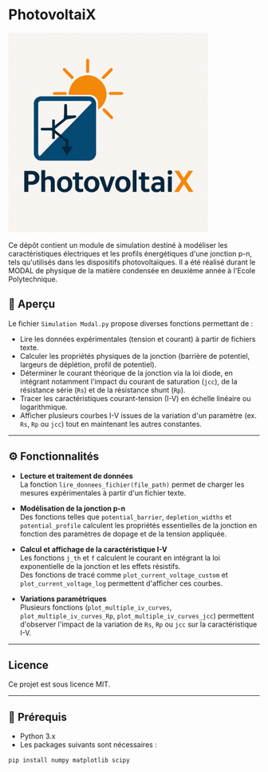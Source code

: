 # PhotovoltaiX

<img src="https://github.com/PierreMazzucotelli/PhotovoltaiX/blob/main/logo.png" alt="Logo du Projet" width="400" height="400">



Ce dépôt contient un module de simulation destiné à modéliser les caractéristiques électriques et les profils énergétiques d'une jonction p-n, tels qu'utilisés dans les dispositifs photovoltaïques. Il a été réalisé durant le MODAL de physique de la matière condensée en deuxième année à l'Ecole Polytechnique.

## 📌 Aperçu

Le fichier `Simulation Modal.py` propose diverses fonctions permettant de :

- Lire les données expérimentales (tension et courant) à partir de fichiers texte.
- Calculer les propriétés physiques de la jonction (barrière de potentiel, largeurs de déplétion, profil de potentiel).
- Déterminer le courant théorique de la jonction via la loi diode, en intégrant notamment l'impact du courant de saturation (`jcc`), de la résistance série (`Rs`) et de la résistance shunt (`Rp`).
- Tracer les caractéristiques courant-tension (I-V) en échelle linéaire ou logarithmique.
- Afficher plusieurs courbes I-V issues de la variation d'un paramètre (ex. `Rs`, `Rp` ou `jcc`) tout en maintenant les autres constantes.

---

## ⚙️ Fonctionnalités

- **Lecture et traitement de données**  
  La fonction `lire_donnees_fichier(file_path)` permet de charger les mesures expérimentales à partir d'un fichier texte.

- **Modélisation de la jonction p-n**  
  Des fonctions telles que `potential_barrier`, `depletion_widths` et `potential_profile` calculent les propriétés essentielles de la jonction en fonction des paramètres de dopage et de la tension appliquée.

- **Calcul et affichage de la caractéristique I-V**  
  Les fonctions `j_th` et `f` calculent le courant en intégrant la loi exponentielle de la jonction et les effets résistifs.  
  Des fonctions de tracé comme `plot_current_voltage_custom` et `plot_current_voltage_log` permettent d'afficher ces courbes.

- **Variations paramétriques**  
  Plusieurs fonctions (`plot_multiple_iv_curves`, `plot_multiple_iv_curves_Rp`, `plot_multiple_iv_curves_jcc`) permettent d'observer l'impact de la variation de `Rs`, `Rp` ou `jcc` sur la caractéristique I-V.

---
## Licence
Ce projet est sous licence MIT.

---

## 🧰 Prérequis

- Python 3.x  
- Les packages suivants sont nécessaires :

```bash
pip install numpy matplotlib scipy

